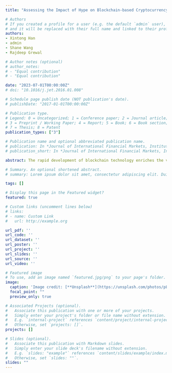 ```yaml
---
title: "Assessing the Impact of Hype on Blockchain-based Cryptocurrency: The Case of Initial Coin Offerings"

# Authors
# If you created a profile for a user (e.g. the default `admin` user), write the username (folder name) here
# and it will be replaced with their full name and linked to their profile.
authors:
- Xintong Han
- admin
- Shane Wang
- Rajdeep Grewal

# Author notes (optional)
# author_notes:
# - "Equal contribution"
# - "Equal contribution"

date: "2023-07-01T00:00:00Z"
# doi: "10.1016/j.jet.2016.01.008"

# Schedule page publish date (NOT publication's date).
# publishDate: "2017-01-01T00:00:00Z"

# Publication type.
# Legend: 0 = Uncategorized; 1 = Conference paper; 2 = Journal article;
# 3 = Preprint / Working Paper; 4 = Report; 5 = Book; 6 = Book section;
# 7 = Thesis; 8 = Patent
publication_types: ["3"]

# Publication name and optional abbreviated publication name.
# publication: In *Journal of International Financial Markets, Institutions and Money*
# publication_short: In *Journal of International Financial Markets, Institutions and Money*

abstract: The rapid development of blockchain technology enriches the variety of digital assets, such as in-game assets, crypto collectibles, and artwork ownership, making Initial Coin Offering (ICO) the main financing channel for blockchain projects. Since the market for ICOs lacks regulation and scrutiny, blockchain companies rely on “digital hype” as a marketing tool to promote their products. The authors examine the effects of this hype during ICOs on blockchain-based projects on project outcomes. Based on information economics, we consider hype scores as a set of predominately prelaunch marketing activities that perpetuate cheap talk signals to promote radically new and high-risk cryptocurrencies. The authors analyze a comprehensive and manually collected dataset of more than 2,479 ICOs between 2014 and 2019 and track the project status of ICOs after issuance. After correcting for potential selection and endogeneity issues using the Heckman two-step and instrumental variable methods, results show that hype scores positively affect the success of blockchain projects. Searching for a mechanism reveals that information asymmetry may lead to “bad money driving out good money” since the desire to raise money successfully may lead some low-quality projects to over-hype themselves at the ICO stage, further hurting market efficiency. To assess the heterogeneity of the effect, the authors construct a competitive network to describe the competitive relationships among projects and find that the competitive intensity moderates the hype signal effect When a blockchain project faces competition from multiple similar projects, the signals emitted by the hype score will become blurred.

# Summary. An optional shortened abstract.
# summary: Lorem ipsum dolor sit amet, consectetur adipiscing elit. Duis posuere tellus ac convallis placerat. Proin tincidunt magna sed ex sollicitudin condimentum.

tags: []

# Display this page in the Featured widget?
featured: true

# Custom links (uncomment lines below)
# links:
# - name: Custom Link
#   url: http://example.org

url_pdf: ''
url_code: ''
url_dataset: ''
url_poster: ''
url_project: ''
url_slides: ''
url_source: ''
url_video: ''

# Featured image
# To use, add an image named `featured.jpg/png` to your page's folder.
image:
  caption: 'Image credit: [**Unsplash**](https://unsplash.com/photos/pLCdAaMFLTE)'
  focal_point: ""
  preview_only: true

# Associated Projects (optional).
#   Associate this publication with one or more of your projects.
#   Simply enter your project's folder or file name without extension.
#   E.g. `internal-project` references `content/project/internal-project/index.md`.
#   Otherwise, set `projects: []`.
projects: []

# Slides (optional).
#   Associate this publication with Markdown slides.
#   Simply enter your slide deck's filename without extension.
#   E.g. `slides: "example"` references `content/slides/example/index.md`.
#   Otherwise, set `slides: ""`.
slides: ""
---
```



